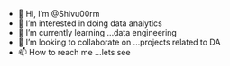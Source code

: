 - 👋 Hi, I’m @Shivu00rm
- 👀 I’m interested in doing data analytics
- 🌱 I’m currently learning ...data engineering
- 💞️ I’m looking to collaborate on ...projects related to DA
- 📫 How to reach me ...lets see

<!---
Shivu00rm/Shivu00rm is a ✨ special ✨ repository because its `README.md` (this file) appears on your GitHub profile.
You can click the Preview link to take a look at your changes.
--->
